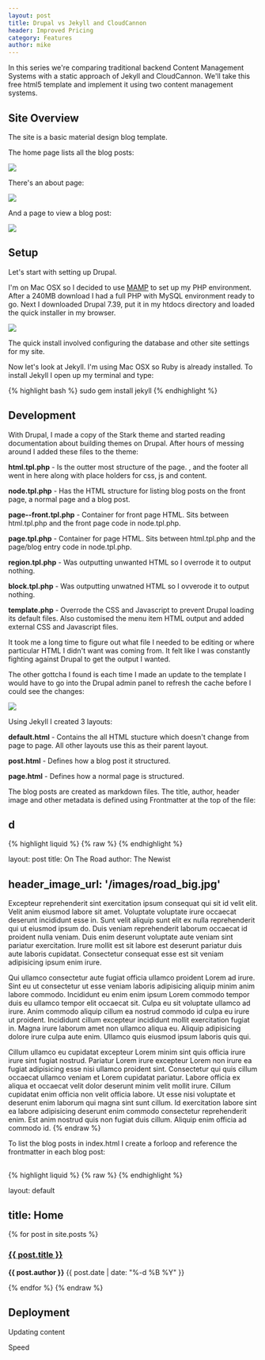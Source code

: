 ```yaml
---
layout: post
title: Drupal vs Jekyll and CloudCannon
header: Improved Pricing
category: Features
author: mike
---
```

In this series we're comparing traditional backend Content Management Systems with a static approach of Jekyll and CloudCannon. We'll take this free html5 template and implement it using two content management systems.

## Site Overview

The site is a basic material design blog template.

The home page lists all the blog posts:

![](/uploads/versions/home---x----900-563x---.jpg)

There's an about page:

![](/uploads/versions/screen-shot-2015-09-23-at-2.40.19-pm---x----900-563x---.png)

And a page to view a blog post:

![](/uploads/versions/screen-shot-2015-09-23-at-2.38.07-pm---x----900-563x---.png)

## Setup

Let's start with setting up Drupal.

I'm on Mac OSX so I decided to use [MAMP](https://www.mamp.info/en/) to set up my PHP environment. After a 240MB download I had a full PHP with MySQL environment ready to go. Next I downloaded Drupal 7.39, put it in my htdocs directory and loaded the quick installer in my browser.

![](/uploads/versions/drupal---x----900-563x---.png)

The quick install involved configuring the database and other site settings for my site.

Now let's look at Jekyll. I'm using Mac OSX so Ruby is already installed. To install Jekyll I open up my terminal and type:

{% highlight bash %}
sudo gem install jekyll
{% endhighlight %}

## Development

With Drupal, I made a copy of the Stark theme and started reading documentation about building themes on Drupal. After hours of messing around I added these files to the theme:

**html.tpl.php** - Is the outter most structure of the page. , and the footer all went in here along with place holders for css, js and content.

**node.tpl.php** - Has the HTML structure for listing blog posts on the front page, a normal page and a blog post.

**page--front.tpl.php** - Container for front page HTML. Sits between html.tpl.php and the front page code in node.tpl.php.

**page.tpl.php** - Container for page HTML. Sits between html.tpl.php and the page/blog entry code in node.tpl.php.

**region.tpl.php** - Was outputting unwanted HTML so I overrode it to output nothing.

**block.tpl.php** - Was outputting unwatned HTML so I ovverode it to output nothing.

**template.php** - Overrode the CSS and Javascript to prevent Drupal loading its default files. Also customised the menu item HTML output and added external CSS and Javascript files.

It took me a long time to figure out what file I needed to be editing or where particular HTML I didn't want was coming from. It felt like I was constantly fighting against Drupal to get the output I wanted.

The other gottcha I found is each time I made an update to the template I would have to go into the Drupal admin panel to refresh the cache before I could see the changes:

![](/uploads/versions/screen-shot-2015-09-23-at-3.05.30-pm---x----900-563x---.png)

Using Jekyll I created 3 layouts:

**default.html** - Contains the all HTML stucture which doesn't change from page to page. All other layouts use this as their parent layout.

**post.html** - Defines how a blog post it structured.

**page.html** - Defines how a normal page is structured.

The blog posts are created as markdown files. The title, author, header image and other metadata is defined using Frontmatter at the top of the file:

## d

{% highlight liquid %}
{% raw %}
{% endhighlight %}

layout: post title: On The Road author: The Newist

## header_image_url: '/images/road_big.jpg'

Excepteur reprehenderit sint exercitation ipsum consequat qui sit id velit elit. Velit anim eiusmod labore sit amet. Voluptate voluptate irure occaecat deserunt incididunt esse in. Sunt velit aliquip sunt elit ex nulla reprehenderit qui ut eiusmod ipsum do. Duis veniam reprehenderit laborum occaecat id proident nulla veniam. Duis enim deserunt voluptate aute veniam sint pariatur exercitation. Irure mollit est sit labore est deserunt pariatur duis aute laboris cupidatat. Consectetur consequat esse est sit veniam adipisicing ipsum enim irure.

Qui ullamco consectetur aute fugiat officia ullamco proident Lorem ad irure. Sint eu ut consectetur ut esse veniam laboris adipisicing aliquip minim anim labore commodo. Incididunt eu enim enim ipsum Lorem commodo tempor duis eu ullamco tempor elit occaecat sit. Culpa eu sit voluptate ullamco ad irure. Anim commodo aliquip cillum ea nostrud commodo id culpa eu irure ut proident. Incididunt cillum excepteur incididunt mollit exercitation fugiat in. Magna irure laborum amet non ullamco aliqua eu. Aliquip adipisicing dolore irure culpa aute enim. Ullamco quis eiusmod ipsum laboris quis qui.

Cillum ullamco eu cupidatat excepteur Lorem minim sint quis officia irure irure sint fugiat nostrud. Pariatur Lorem irure excepteur Lorem non irure ea fugiat adipisicing esse nisi ullamco proident sint. Consectetur qui quis cillum occaecat ullamco veniam et Lorem cupidatat pariatur. Labore officia ex aliqua et occaecat velit dolor deserunt minim velit mollit irure. Cillum cupidatat enim officia non velit officia labore. Ut esse nisi voluptate et deserunt enim laborum qui magna sint sunt cillum. Id exercitation labore sint ea labore adipisicing deserunt enim commodo consectetur reprehenderit enim. Est anim nostrud quis non fugiat duis cillum. Aliquip enim officia ad commodo id. {% endraw %}

To list the blog posts in index.html I create a forloop and reference the frontmatter in each blog post:

##  

{% highlight liquid %}
{% raw %}
{% endhighlight %}

layout: default

## title: Home

{% for post in site.posts %}

<div class="mdl-card mdl-cell mdl-cell--12-col"><div class="mdl-card**media mdl-color-text--grey-50" style="background-image: url({{ post.header_image_url }})" data-cms-original-style="background-image: url('{{ post.header_image_url }}')"><h3><a href="{{ post.url }}">{{ post.title }}</a></h3></div><div class="mdl-card**supporting-text meta mdl-color-text--grey-600"><div class="minilogo"> </div><div><strong>{{ post.author }}</strong> <span>{{ post.date | date: &quot;%-d %B %Y&quot; }}</span></div></div></div>

{% endfor %} {% endraw %}

## Deployment

Updating content

Speed